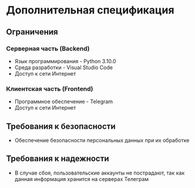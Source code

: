 # Дополнительная спецификация

## Ограничения

### Серверная часть (Backend)

- Язык программирования - Python 3.10.0
- Среда разработки - Visual Studio Code
- Доступ к сети Интернет

### Клиентская часть (Frontend)

- Программное обеспечение - Telegram
- Доступ к сети Интернет

## Требования к безопасности

- Обеспечение безопасности персональных данных при их обработке

## Требования к надежности

- В случае сбоя, пользовательские аккаунты не пострадают, так как данная информация хранится на серверах Телеграм
